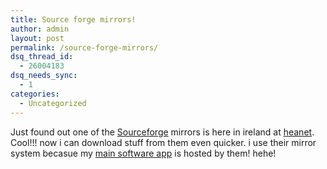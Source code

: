 ```yaml
---
title: Source forge mirrors!
author: admin
layout: post
permalink: /source-forge-mirrors/
dsq_thread_id:
  - 26004183
dsq_needs_sync:
  - 1
categories:
  - Uncategorized
---
```

Just found out one of the [Sourceforge][1] mirrors is here in ireland at [heanet][2]. Cool!!! now i can download stuff from them even quicker. i use their mirror system becasue my [main software app][3] is hosted by them! hehe!

 [1]: http://www.sourceforge.net
 [2]: http://www.heanet.ie
 [3]: http://sf.net/projects/lsnosbrowser